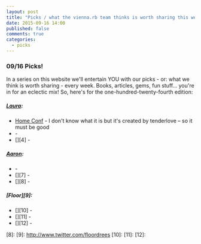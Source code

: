 ```yaml
---
layout: post
title: "Picks / what the vienna.rb team thinks is worth sharing this week"
date: 2015-09-16 14:00
published: false
comments: true
categories:
  - picks
---
```


### 09/16 Picks!

In a series on this website we'll entertain YOU with our picks - or: what we think is worth sharing - every week.
Books, articles, gems, fun stuff... you're in for an eclectic mix! So, here's for the one-hundred-twenty-fourth edition:

##### [Laura][1]:
- [Home Conf][2] - I don't know what it is but it's created by tenderlove – so it must be good
- [][3] -
- [][4] -

##### [Aaron][5]:
- [][6] -
- [][7] -
- [][8] -


##### [Floor][9]:
- [][10] -
- [][11] -
- [][12] -


[1]: http://www.twitter.com/alicetragedy
[2]: http://homeconfconf.com/
[3]:
[4]:
[5]: http://www.twitter.com/mraaroncruz
[6]:
[7]:
[8]:
[9]: http://www.twitter.com/floordrees
[10]:
[11]:
[12]:

